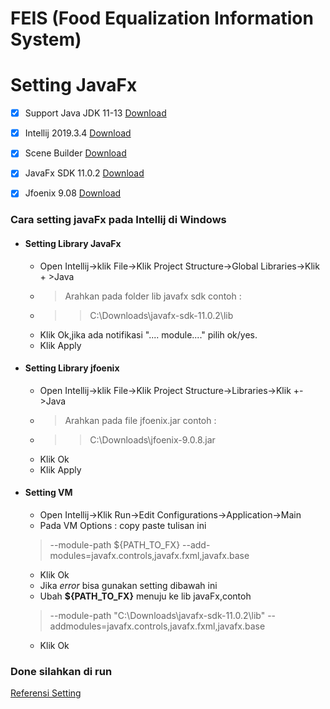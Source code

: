 # FEIS (Food Equalization Information System)
# Setting JavaFx


- [x] Support Java JDK 11-13 [Download](https://www.oracle.com/java/technologies/javase-downloads.html)
- [x] Intellij 2019.3.4 [Download](https://www.jetbrains.com/idea/)
- [x] Scene Builder [Download](https://gluonhq.com/products/scene-builder/)
- [x] JavaFx SDK 11.0.2 [Download](https://gluonhq.com/products/javafx/)
- [x] Jfoenix 9.08 [Download](https://github.com/jfoenixadmin/JFoenix)


### Cara setting javaFx pada Intellij  di Windows

 *  #### Setting Library JavaFx
	* Open Intellij->klik File->Klik Project Structure->Global Libraries->Klik + >Java
	* >Arahkan pada folder lib javafx sdk contoh :
	* >>C:\Downloads\javafx-sdk-11.0.2\lib
	* Klik Ok,jika ada notifikasi ".... module...." pilih ok/yes.
	* Klik Apply
 * #### Setting Library jfoenix
 	* Open Intellij->klik File->Klik Project Structure->Libraries->Klik +- >Java
	* >Arahkan pada file jfoenix.jar contoh :
	* >>C:\Downloads\jfoenix-9.0.8.jar
	* Klik Ok
	* Klik Apply
 * #### Setting VM
  	* Open Intellij->Klik Run->Edit Configurations->Application->Main
	* Pada VM Options :
	copy paste tulisan ini 
	> --module-path ${PATH_TO_FX} --add-modules=javafx.controls,javafx.fxml,javafx.base
	* Klik Ok
	* Jika *error* bisa gunakan setting dibawah ini
	* Ubah **${PATH_TO_FX}** menuju ke lib javaFx,contoh
	> --module-path "C:\Downloads\javafx-sdk-11.0.2\lib" --addmodules=javafx.controls,javafx.fxml,javafx.base
	* Klik Ok

### Done silahkan di run
[Referensi Setting](https://taylorial.com/cs1021/Install.htm#installingjava11openjdkandjavafx)
